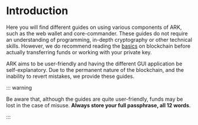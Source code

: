 # Introduction

Here you will find different guides on using various components of ARK, such as the web wallet and core-commander. These guides do not require an understanding of programming, in-depth cryptography or other technical skills. However, we do recommend reading the [basics](/introduction/blockchain/) on blockchain before actually transferring funds or working with your private key.

ARK aims to be user-friendly and having the different GUI application be self-explanatory. Due to the permanent nature of the blockchain, and the inability to revert mistakes, we provide these guides.

::: warning

Be aware that, although the guides are quite user-friendly, funds may be lost in the case of misuse. **Always store your full passphrase, all 12 words**.

:::